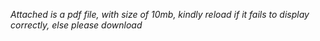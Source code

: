 
*Attached is a pdf file, with size of 10mb, kindly reload if it fails to display correctly, else please download*

